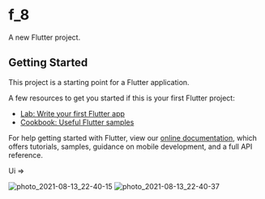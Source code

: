 # f_8

A new Flutter project.

## Getting Started

This project is a starting point for a Flutter application.

A few resources to get you started if this is your first Flutter project:

- [Lab: Write your first Flutter app](https://flutter.dev/docs/get-started/codelab)
- [Cookbook: Useful Flutter samples](https://flutter.dev/docs/cookbook)

For help getting started with Flutter, view our
[online documentation](https://flutter.dev/docs), which offers tutorials,
samples, guidance on mobile development, and a full API reference.

Ui => 

![photo_2021-08-13_22-40-15](https://user-images.githubusercontent.com/59616620/129267387-74a79d93-c80b-4d06-86ae-0256809b7daa.jpg)
![photo_2021-08-13_22-40-37](https://user-images.githubusercontent.com/59616620/129267391-f8ed8653-0b59-4334-b06c-89a717a61d4b.jpg)

